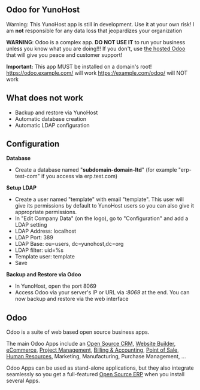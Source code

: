 Odoo for YunoHost
----------------------------
Warning: This YunoHost app is still in development. Use it at your own risk! I am **not** responsible for any data loss that jeopardizes your organization


**WARNING**: Odoo is a complex app. **DO NOT USE IT** to run your business unless you know what you are doing!!! If you don't, use <a href="https://www.odoo.com/fr_FR/pricing-online#num_users=1&custom_apps=0">the hosted Odoo</a> that will give you peace and customer support!


**Important:** This app MUST be installed on a domain's root!
https://odoo.example.com/ will work
https://example.com/odoo/ will NOT work

What does not work
------------------
- Backup and restore via YunoHost
- Automatic database creation
- Automatic LDAP configuration

Configuration
-------------
**Database**
- Create a database named "**subdomain-domain-ltd**" (for example "erp-test-com" if you access via erp.test.com)

**Setup LDAP**
- Create a user named "template" with email "template". This user will give its permissions by default to YunoHost users so you can also give it appropriate permissions.
- In "Edit Company Data" (on the logo), go to "Configuration" and add a LDAP setting
- LDAP Address: localhost
- LDAP Port: 389
- LDAP Base: ou=users, dc=yunohost,dc=org
- LDAP filter: uid=%s
- Template user: template
- Save

**Backup and Restore via Odoo**
- In YunoHost, open the port 8069
- Access Odoo via your server's IP or URL via *:8069* at the end. You can now backup and restore via the web interface


Odoo
----

Odoo is a suite of web based open source business apps.

The main Odoo Apps include an <a href="https://www.odoo.com/page/crm">Open Source CRM</a>, <a href="https://www.odoo.com/page/website-builder">Website Builder</a>, <a href="https://www.odoo.com/page/e-commerce">eCommerce</a>, <a href="https://www.odoo.com/page/project-management">Project Management</a>, <a href="https://www.odoo.com/page/accounting">Billing &amp; Accounting</a>, <a href="https://www.odoo.com/page/point-of-sale">Point of Sale</a>, <a href="https://www.odoo.com/page/employees">Human Resources</a>, Marketing, Manufacturing, Purchase Management, ...  

Odoo Apps can be used as stand-alone applications, but they also integrate seamlessly so you get
a full-featured <a href="https://www.odoo.com">Open Source ERP</a> when you install several Apps.